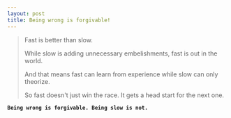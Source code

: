 ```yaml
---
layout: post
title: Being wrong is forgivable!
---
```


>  Fast is better than slow. 
>  
>  While slow is adding unnecessary embelishments, fast is out in the world. 
>  
>  And that means fast can learn from experience while slow can only theorize. 
>  
>  So fast doesn't just win the race. It gets a head start for the next one.
> 

**`Being wrong is forgivable. Being slow is not.`**
